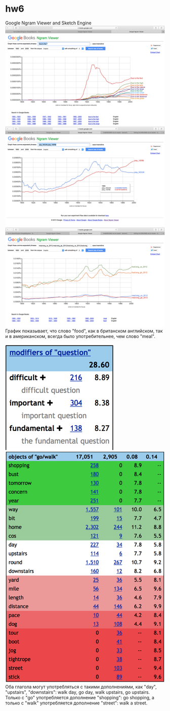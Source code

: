 # hw6
Google Ngram Viewer and Sketch Engine 
![](https://github.com/damarkina/hw6/blob/master/Снимок%20экрана%202018-04-03%20в%2013.17.51.png)
![](https://github.com/damarkina/hw6/blob/master/Снимок%20экрана%202018-04-03%20в%2013.43.25.png)
![](https://github.com/damarkina/hw6/blob/master/Снимок%20экрана%202018-04-03%20в%2013.59.33.png)
График показывает, что слово "food", как в британском английском, так и в американском, всегда было употребительнее, чем слово "meal".

![](https://github.com/damarkina/hw6/blob/master/Снимок%20экрана%202018-04-03%20в%2014.16.40.png)
![](https://github.com/damarkina/hw6/blob/master/Снимок%20экрана%202018-04-03%20в%2014.23.48.png)
Оба глагола могут употребляться с такими дополнениями, как "day", "upstairs", "downstairs": walk day, go day, walk upstairs, go upstairs. Только с "go" употребляется дополнение "shopping": go shopping, а только с "walk" употребляется дополнение "street": walk a street.
